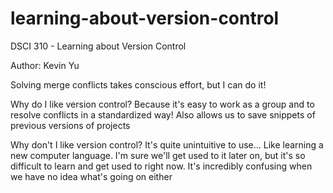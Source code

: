 # learning-about-version-control
DSCI 310 - Learning about Version Control

Author: Kevin Yu

Solving merge conflicts takes conscious effort, but I can do it!

Why do I like version control? Because it's easy to work as a group and to resolve conflicts in a standardized way! Also allows us to save snippets of previous versions of projects

Why don't I like version control? It's quite unintuitive to use... Like learning a new computer language. I'm sure we'll get used to it later on, but it's so difficult to learn and get used to right now. It's incredibly confusing when we have no idea what's going on either